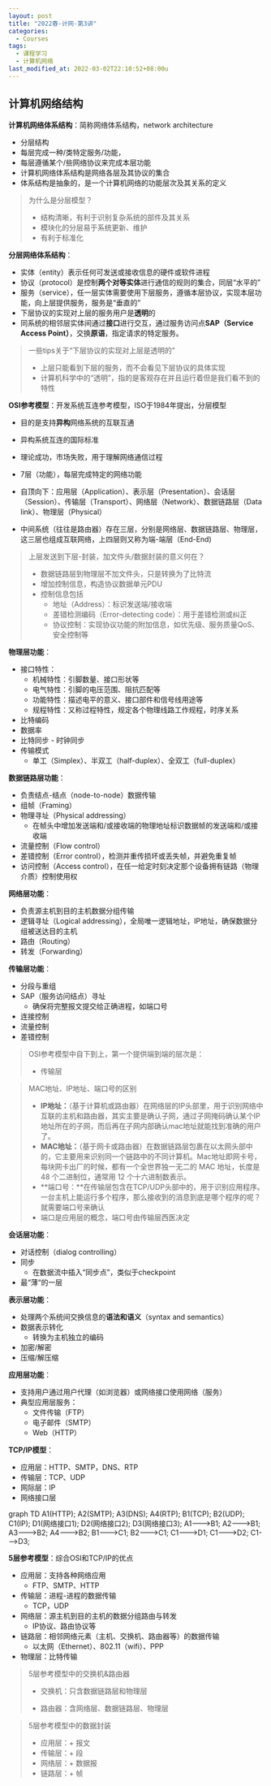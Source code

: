 ```yaml
---
layout: post
title: "2022春-计网-第3讲"
categories: 
  - Courses
tags:
  - 课程学习
  - 计算机网络
last_modified_at: 2022-03-02T22:10:52+08:00u
---
```


## 计算机网络结构

**计算机网络体系结构**：简称网络体系结构，network architecture

- 分层结构
- 每层完成一种/类特定服务/功能，
- 每层遵循某个/些网络协议来完成本层功能
- 计算机网络体系结构是网络各层及其协议的集合
- 体系结构是抽象的，是一个计算机网络的功能层次及其关系的定义

> 为什么是分层模型？
>
> - 结构清晰，有利于识别复杂系统的部件及其关系
> - 模块化的分层易于系统更新、维护
> - 有利于标准化 

**分层网络体系结构**：

- 实体（entity）表示任何可发送或接收信息的硬件或软件进程
- 协议（protocol）是控制**两个对等实体**进行通信的规则的集合，同层“水平的”
- 服务（service），任一层实体需要使用下层服务，遵循本层协议，实现本层功能，向上层提供服务，服务是“垂直的”
- 下层协议的实现对上层的服务用户是**透明**的
- 同系统的相邻层实体间通过**接口**进行交互，通过服务访问点**SAP（Service Access Point）**，交换**原语**，指定请求的特定服务。

> 一些tips关于“下层协议的实现对上层是透明的”
>
> - 上层只能看到下层的服务，而不会看见下层协议的具体实现
> - 计算机科学中的“透明”，指的是客观存在并且运行着但是我们看不到的特性

**OSI参考模型**：开发系统互连参考模型，ISO于1984年提出，分层模型

- 目的是支持**异构**网络系统的互联互通
- 异构系统互连的国际标准
- 理论成功，市场失败，用于理解网络通信过程
- 7层（功能），每层完成特定的网络功能
- 自顶向下：应用层（Application）、表示层（Presentation）、会话层（Session）、传输层（Transport）、网络层（Network）、数据链路层（Data link）、物理层（Physical）

- 中间系统（往往是路由器）存在三层，分别是网络层、数据链路层、物理层，这三层也组成互联网络，上四层则又称为端-端层（End-End)

> 上层发送到下层-封装，加文件头/数据封装的意义何在？
>
> - 数据链路层到物理层不加文件头，只是转换为了比特流
> - 增加控制信息，构造协议数据单元PDU
> - 控制信息包括
>   - 地址（Address）：标识发送端/接收端
>   - 差错检测编码（Error-detecting code）：用于差错检测或纠正
>   - 协议控制：实现协议功能的附加信息，如优先级、服务质量QoS、安全控制等

**物理层功能**：

- 接口特性：
  - 机械特性：引脚数量、接口形状等
  - 电气特性：引脚的电压范围、阻抗匹配等
  - 功能特性：描述电平的意义、接口部件和信号线用途等
  - 规程特性：又称过程特性，规定各个物理线路工作规程，时序关系
- 比特编码
- 数据率
- 比特同步 - 时钟同步
- 传输模式
  - 单工（Simplex）、半双工（half-duplex）、全双工（full-duplex）

**数据链路层功能**：

- 负责结点-结点（node-to-node）数据传输
- 组帧（Framing）
- 物理寻址（Physical addressing）
  - 在帧头中增加发送端和/或接收端的物理地址标识数据帧的发送端和/或接收端
- 流量控制（Flow control）
- 差错控制（Error control），检测并重传损坏或丢失帧，并避免重复帧
- 访问控制（Access control），在任一给定时刻决定那个设备拥有链路（物理介质）控制使用权

**网络层功能**：

- 负责源主机到目的主机数据分组传输
- 逻辑寻址（Logical addressing），全局唯一逻辑地址，IP地址，确保数据分组被送达目的主机
- 路由（Routing）
- 转发（Forwarding）

**传输层功能**：

- 分段与重组
- SAP（服务访问结点）寻址
  - 确保将完整报文提交给正确进程，如端口号
- 连接控制
- 流量控制
- 差错控制

> OSI参考模型中自下到上，第一个提供端到端的层次是：
>
> - 传输层

> MAC地址、IP地址、端口号的区别
>
> - **IP地址：**（基于计算机或路由器）在网络层的IP头部里，用于识别网络中互联的主机和路由器，其实主要是确认子网，通过子网掩码确认某个IP地址所在的子网，而后再在子网内部确认mac地址就能找到准确的用户了。
> - **MAC地址：**（基于网卡或路由器）在数据链路层包裹在以太网头部中的，它主要用来识别同一个链路中的不同计算机。Mac地址即网卡号，每块网卡出厂的时候，都有一个全世界独一无二的 MAC 地址，长度是 48 个二进制位，通常用 12 个十六进制数表示。
> - **端口号：**在传输层包含在TCP/UDP头部中的，用于识别应用程序。一台主机上能运行多个程序，那么接收到的消息到底是哪个程序的呢？就需要端口号来确认
> - 端口是应用层的概念，端口号由传输层西医决定

**会话层功能**：

- 对话控制（dialog controlling）
- 同步
  - 在数据流中插入“同步点”，类似于checkpoint
- 最“薄“的一层

**表示层功能**：

- 处理两个系统间交换信息的**语法和语义**（syntax and semantics）
- 数据表示转化
  - 转换为主机独立的编码
- 加密/解密
- 压缩/解压缩

**应用层功能**：

- 支持用户通过用户代理（如浏览器）或网络接口使用网络（服务）
- 典型应用层服务：
  - 文件传输（FTP）
  - 电子邮件（SMTP）
  - Web（HTTP）

**TCP/IP模型**：

- 应用层：HTTP、SMTP，DNS、RTP
- 传输层：TCP、UDP
- 网际层：IP
- 网络接口层

<div class="mermaid">
graph TD
A1(HTTP);
A2(SMTP);
A3(DNS);
A4(RTP);
B1(TCP);
B2(UDP);
C1(IP);
D1(网络接口1);
D2(网络接口2);
D3(网络接口3);
A1--->B1;
A2--->B1;
A3--->B2;
A4--->B2;
B1--->C1;
B2--->C1;
C1--->D1;
C1--->D2;
C1--->D3;
</div>






**5层参考模型**：综合OSI和TCP/IP的优点

- 应用层：支持各种网络应用
  - FTP、SMTP、HTTP
- 传输层：进程-进程的数据传输
  - TCP，UDP
- 网络层：源主机到目的主机的数据分组路由与转发
  - IP协议、路由协议等
- 链路层：相邻网络元素（主机、交换机、路由器等）的数据传输
  - 以太网（Ethernet）、802.11（wifi）、PPP
- 物理层：比特传输

> 5层参考模型中的交换机&路由器
>
> - 交换机：只含数据链路层和物理层
>
> - 路由器：含网络层、数据链路层、物理层

> 5层参考模型中的数据封装
>
> - 应用层：+ 报文
> - 传输层：+ 段
> - 网络层：+ 数据报
> - 链路层：+ 帧

